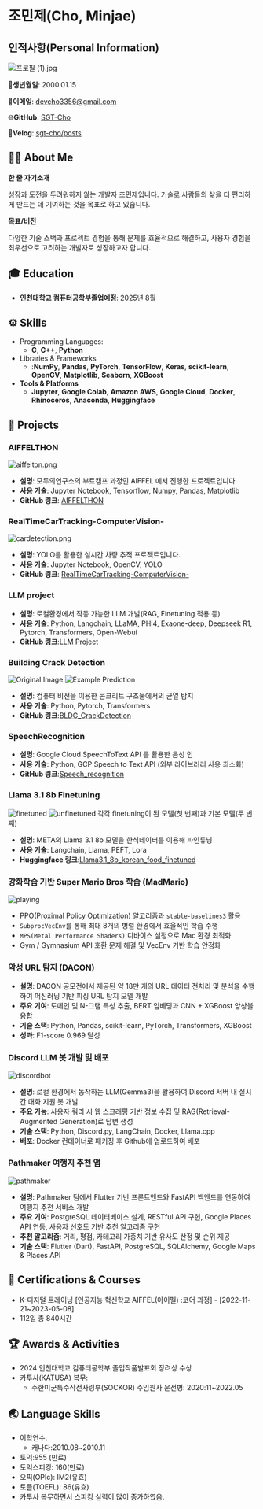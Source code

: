 # 조민제(Cho, Minjae)

## 인적사항(Personal Information)

![프로필 (1).jpg](./assets/profile.jpg)

📅**생년월일**: 2000.01.15

📧**이메일**: devcho3356@gmail.com

🌐**GitHub**: [SGT-Cho](https://github.com/SGT-Cho)

📝**Velog**: [sgt-cho/posts](https://velog.io/@sgt-cho/posts)

## **👨‍💻 About Me**

**한 줄 자기소개**

성장과 도전을 두려워하지 않는 개발자 조민제입니다. 기술로 사람들의 삶을 더 편리하게 만드는 데 기여하는 것을 목표로 하고 있습니다.

**목표/비전**

다양한 기술 스택과 프로젝트 경험을 통해 문제를 효율적으로 해결하고, 사용자 경험을 최우선으로 고려하는 개발자로 성장하고자 합니다.

## **🎓 Education**

- **인천대학교 컴퓨터공학부졸업예정**: 2025년 8월

## ⚙️ Skills

- Programming Languages:
    - **C**, **C++**, **Python**
- Libraries & Frameworks
    - :**NumPy**, **Pandas**, **PyTorch**, **TensorFlow**, **Keras**, **scikit-learn**, **OpenCV**, **Matplotlib**, **Seaborn**, **XGBoost**
- **Tools & Platforms**
    - **Jupyter**, **Google Colab**, **Amazon AWS**, **Google Cloud**, **Docker**, **Rhinoceros**, **Anaconda**, **Huggingface**

## **📂 Projects**

### **AIFFELTHON**

![aiffelton.png](./assets/aiffelton.png)

- **설명**: 모두의연구소의 부트캠프 과정인 AIFFEL 에서 진행한 프로젝트입니다.
- **사용 기술**: Jupyter Notebook, Tensorflow, Numpy, Pandas, Matplotlib
- **GitHub 링크**: [AIFFELTHON](https://github.com/SGT-Cho/AIFFELTHON)

### **RealTimeCarTracking-ComputerVision-**

![cardetection.png](./assets/cardetection.png)

- **설명**: YOLO를 활용한 실시간 차량 추적 프로젝트입니다.
- **사용 기술**: Jupyter Notebook, OpenCV, YOLO
- **GitHub 링크**: [RealTimeCarTracking-ComputerVision-](https://github.com/SGT-Cho/RealTimeCarTracking-ComputerVision-)

### **LLM project**

- **설명**: 로컬환경에서 작동 가능한 LLM 개발(RAG, Finetuning 적용 등)
- **사용 기술**: Python, Langchain, LLaMA, PHI4, Exaone-deep, Deepseek R1, Pytorch, Transformers, Open-Webui
- **GitHub 링크**:[LLM Project](https://github.com/SGT-Cho/LLM)

### **Building Crack Detection**

![Original Image](./assets/bldgcrack.jpg)
![Example Prediction](./assets/bldgcrack2.png)

- **설명**: 컴퓨터 비전을 이용한 콘크리트 구조물에서의 균열 탐지
- **사용 기술**: Python, Pytorch, Transformers
- **GitHub 링크**:[BLDG_CrackDetection](https://github.com/SGT-Cho/BldgCrackDetection)

### **SpeechRecognition**

- **설명**: Google Cloud SpeechToText API 를 활용한 음성 인
- **사용 기술**: Python, GCP Speech to Text API (외부 라이브러리 사용 최소화)
- **GitHub 링크**:[Speech_recognition](https://github.com/SGT-Cho/speech_recognition)

### **Llama 3.1 8b Finetuning**

![finetuned](./assets/finetuned2.png)
![unfinetuned](./assets/finetuned1.png)
각각 finetuning이 된 모델(첫 번째)과 기본 모델(두 번째)
- **설명**: META의 Llama 3.1 8b 모델을 한식데이터를 이용해 파인튜닝
- **사용 기술**: Langchain, Llama, PEFT, Lora
- **Huggingface 링크**:[Llama3.1_8b_korean_food_finetuned](https://huggingface.co/mobilelife)

### **강화학습 기반 Super Mario Bros 학습 (MadMario)**

![playing](./assets/mario.png)
- PPO(Proximal Policy Optimization) 알고리즘과 `stable-baselines3` 활용  
- `SubprocVecEnv`를 통해 최대 8개의 병렬 환경에서 효율적인 학습 수행  
- `MPS(Metal Performance Shaders)` 디바이스 설정으로 Mac 환경 최적화  
- Gym / Gymnasium API 호환 문제 해결 및 VecEnv 기반 학습 안정화

### 악성 URL 탐지 (DACON)

- **설명**: DACON 공모전에서 제공된 약 18만 개의 URL 데이터 전처리 및 분석을 수행하여 머신러닝 기반 피싱 URL 탐지 모델 개발  
- **주요 기여**: 도메인 및 N-그램 특성 추출, BERT 임베딩과 CNN + XGBoost 앙상블 융합  
- **기술 스택**: Python, Pandas, scikit-learn, PyTorch, Transformers, XGBoost  
- **성과**: F1-score 0.969 달성

### Discord LLM 봇 개발 및 배포

![discordbot](./assets/discordbot.png)
- **설명**: 로컬 환경에서 동작하는 LLM(Gemma3)을 활용하여 Discord 서버 내 실시간 대화 지원 봇 개발  
- **주요 기능**: 사용자 쿼리 시 웹 스크래핑 기반 정보 수집 및 RAG(Retrieval-Augmented Generation)로 답변 생성  
- **기술 스택**: Python, Discord.py, LangChain, Docker, Llama.cpp  
- **배포**: Docker 컨테이너로 패키징 후 Github에 업로드하여 배포

### Pathmaker 여행지 추천 앱

![pathmaker](./assets/pathmaker.webp)
- **설명**: Pathmaker 팀에서 Flutter 기반 프론트엔드와 FastAPI 백엔드를 연동하여 여행지 추천 서비스 개발  
- **주요 기여**: PostgreSQL 데이터베이스 설계, RESTful API 구현, Google Places API 연동, 사용자 선호도 기반 추천 알고리즘 구현  
- **추천 알고리즘**: 거리, 평점, 카테고리 가중치 기반 유사도 산정 및 순위 제공  
- **기술 스택**: Flutter (Dart), FastAPI, PostgreSQL, SQLAlchemy, Google Maps & Places API

## **📜 Certifications & Courses**

- K-디지털 트레이닝 [인공지능 혁신학교 AIFFEL(아이펠) :코어 과정] - [2022-11-21~2023-05-08]
- 112일 총 840시간

## 🏆 Awards & Activities

- 2024 인천대학교 컴퓨터공학부 졸업작품발표회 장려상 수상
- 카투사(KATUSA) 복무:
    - 주한미군특수작전사령부(SOCKOR) 주임원사 운전병: 2020:11~2022.05

## **🌏 Language Skills**

- 어학연수:
    - 캐나다:2010.08~2010.11
- 토익:955 (만료)
- 토익스피킹: 160(만료)
- 오픽(OPIc): IM2(유효)
- 토플(TOEFL): 86(유효)
- 카투사 복무하면서 스피킹 실력이 많이 증가하였음.
